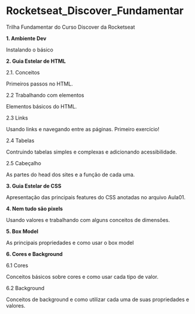 # Rocketseat_Discover_Fundamentar
 Trilha Fundamentar do Curso Discover da Rocketseat

**1. Ambiente Dev**
<p>Instalando o básico</p>

**2. Guia Estelar de HTML**

2.1. Conceitos
    <p>Primeiros passos no HTML.</p>

2.2 Trabalhando com elementos
    <p>Elementos básicos do HTML.   </p>

2.3 Links
    <p>Usando links e navegando entre as páginas. Primeiro exercício!</p>

2.4 Tabelas
    <p>Contruindo tabelas simples e complexas e adicionando acessibilidade.</p>

2.5 Cabeçalho
    <p>As partes do head dos sites e a função de cada uma.</p>

**3. Guia Estelar de CSS**

Apresentação das principais features do CSS anotadas no arquivo Aula01.

**4. Nem tudo são pixels**

Usando valores e trabalhando com alguns conceitos de dimensões.

**5. Box Model**

As principais propriedades e como usar o box model

**6. Cores e Background**

6.1 Cores
    <p>Conceitos básicos sobre cores e como usar cada tipo de valor.</p>

6.2 Background
    <p>Conceitos de background e como utilizar cada uma de suas propriedades e valores.</p>